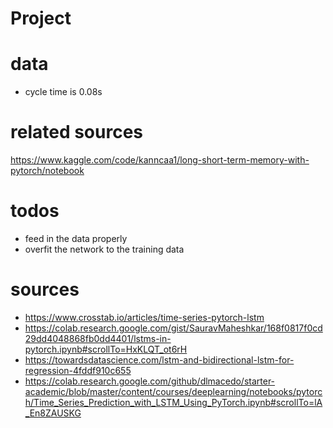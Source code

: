 # Project


# data 
* cycle time is 0.08s



# related sources

https://www.kaggle.com/code/kanncaa1/long-short-term-memory-with-pytorch/notebook


# todos
* feed in the data properly
* overfit the network to the training data


# sources 
* https://www.crosstab.io/articles/time-series-pytorch-lstm
* https://colab.research.google.com/gist/SauravMaheshkar/168f0817f0cd29dd4048868fb0dd4401/lstms-in-pytorch.ipynb#scrollTo=HxKLQT_ot6rH
* https://towardsdatascience.com/lstm-and-bidirectional-lstm-for-regression-4fddf910c655
* https://colab.research.google.com/github/dlmacedo/starter-academic/blob/master/content/courses/deeplearning/notebooks/pytorch/Time_Series_Prediction_with_LSTM_Using_PyTorch.ipynb#scrollTo=lA_En8ZAUSKG


